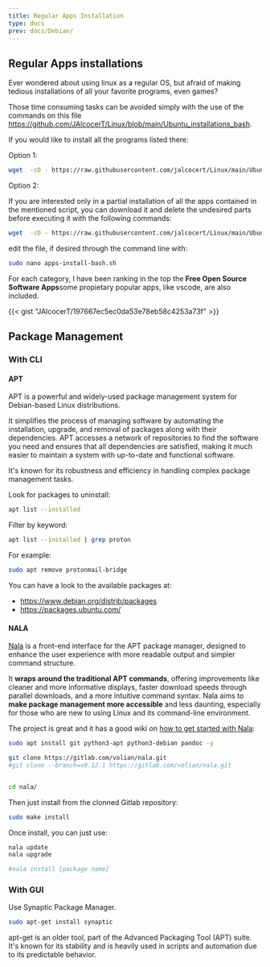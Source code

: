 ```yaml
---
title: Regular Apps Installation
type: docs
prev: docs/Debian/
---
```


## Regular Apps installations

Ever wondered about using linux as a regular OS, but afraid of making tedious installations of all your favorite programs, even games?

Those time consuming tasks can be avoided simply with the use of the commands on this file <https://github.com/JAlcocerT/Linux/blob/main/Ubuntu_installations_bash>.

If you would like to install all the programs listed there:

Option 1:

```sh
wget  -cO - https://raw.githubusercontent.com/jalcocert/Linux/main/Ubuntu%20installations%20bash > apps-install-bash.sh && chmod 775 apps-install-bash.sh && sudo ./apps-install-bash.sh
```

Option 2:

If you are interested only in a partial installation of all the apps contained in the mentioned script, you can download it and delete the undesired parts before executing it with the following commands:

```sh
wget  -cO - https://raw.githubusercontent.com/jalcocert/Linux/main/Ubuntu%20installations%20bash > apps-install-bash.sh
```

edit the file, if desired through the command line with:

```sh
sudo nano apps-install-bash.sh
```

For each category, I have been ranking in the top the **Free Open Source Software Apps**some propietary popular apps, like vscode, are also included. 

{{< gist "JAlcocerT/197667ec5ec0da53e78eb58c4253a73f" >}}


## Package Management



### With CLI

#### APT

APT is a powerful and widely-used package management system for Debian-based Linux distributions.

It simplifies the process of managing software by automating the installation, upgrade, and removal of packages along with their dependencies. APT accesses a network of repositories to find the software you need and ensures that all dependencies are satisfied, making it much easier to maintain a system with up-to-date and functional software.

It's known for its robustness and efficiency in handling complex package management tasks.

Look for packages to uninstall:

```sh
apt list --installed
```

Filter by keyword:

```sh
apt list --installed | grep proton
```

For example:
```sh
sudo apt remove protonmail-bridge
```

You can have a look to the available packages at:

* <https://www.debian.org/distrib/packages>
* <https://packages.ubuntu.com/>


#### NALA

[Nala](https://github.com/volitank/nala) is a front-end interface for the APT package manager, designed to enhance the user experience with more readable output and simpler command structure.

It **wraps around the traditional APT commands**, offering improvements like cleaner and more informative displays, faster download speeds through parallel downloads, and a more intuitive command syntax. Nala aims to **make package management more accessible** and less daunting, especially for those who are new to using Linux and its command-line environment.

The project is great and it has a good wiki on [how to get started with Nala](https://gitlab.com/volian/nala/-/wikis/Installation):

```sh
sudo apt install git python3-apt python3-debian pandoc -y

git clone https://gitlab.com/volian/nala.git
#git clone --branch=v0.12.1 https://gitlab.com/volian/nala.git


cd nala/
```

Then just install from the clonned Gitlab repository:


```sh
sudo make install
```

Once install, you can just use:

```sh
nala update
nala upgrade 

#nala install [package name]
```


### With GUI

Use Synaptic Package Manager.


```sh
sudo apt-get install synaptic
```

apt-get is an older tool, part of the Advanced Packaging Tool (APT) suite. It's known for its stability and is heavily used in scripts and automation due to its predictable behavior.